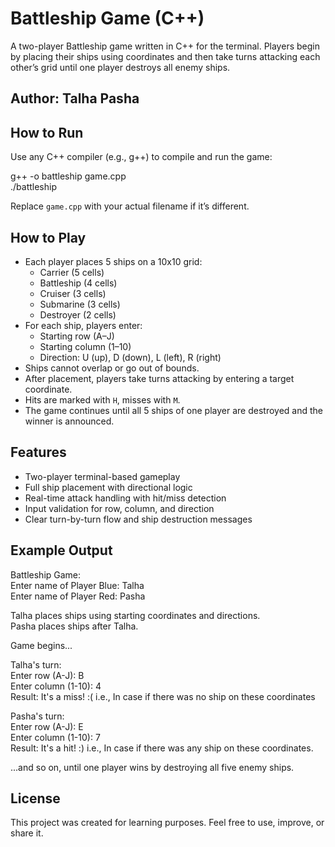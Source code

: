 # Battleship Game (C++)
A two-player Battleship game written in C++ for the terminal. Players begin by placing their ships using coordinates and then take turns attacking each other’s grid until one player destroys all enemy ships.

## Author: Talha Pasha
## How to Run

Use any C++ compiler (e.g., g++) to compile and run the game:

g++ -o battleship game.cpp  
./battleship

Replace `game.cpp` with your actual filename if it’s different.

## How to Play

- Each player places 5 ships on a 10x10 grid:
  - Carrier (5 cells)
  - Battleship (4 cells)
  - Cruiser (3 cells)
  - Submarine (3 cells)
  - Destroyer (2 cells)
- For each ship, players enter:
  - Starting row (A–J)
  - Starting column (1–10)
  - Direction: U (up), D (down), L (left), R (right)
- Ships cannot overlap or go out of bounds.
- After placement, players take turns attacking by entering a target coordinate.
- Hits are marked with `H`, misses with `M`.
- The game continues until all 5 ships of one player are destroyed and the winner is announced.

## Features

- Two-player terminal-based gameplay  
- Full ship placement with directional logic  
- Real-time attack handling with hit/miss detection  
- Input validation for row, column, and direction  
- Clear turn-by-turn flow and ship destruction messages  

## Example Output

Battleship Game:  
Enter name of Player Blue: Talha  
Enter name of Player Red: Pasha  

Talha places ships using starting coordinates and directions.  
Pasha places ships after Talha.  

Game begins...  

Talha's turn:  
Enter row (A-J): B  
Enter column (1-10): 4  
Result: It's a miss! :(
i.e., In case if there was no ship on these coordinates

Pasha's turn:  
Enter row (A-J): E  
Enter column (1-10): 7  
Result: It's a hit! :)
i.e., In case if there was any ship on these coordinates.

...and so on, until one player wins by destroying all five enemy ships.

## License

This project was created for learning purposes. Feel free to use, improve, or share it.
